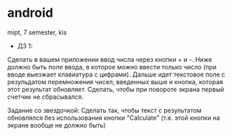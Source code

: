 # android
mipt, 7 semester, kis

* ДЗ 1:

Сделать в вашем приложении ввод числа через кнопки + и -.
Ниже должно быть поле ввода, в которое можно ввести только число (при вводе выезжает клавиатура с цифрами).
Дальше идет текстовое поле с резульдатом перемножения чисел, введенных выше и кнопка, которая этот результат обновляет.
Сделать, чтобы при повороте экрана первый счетчик не сбрасывался.

Задание со звездочкой: 
Сделать так, чтобы текст с результатом обновлялся без использования кнопки "Calculate" 
(т.е. этой кнопки на экране вообще не должно быть)
